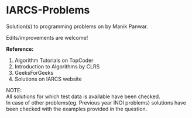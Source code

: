 IARCS-Problems
==============

Solution(s) to programming problems on by Manik Panwar. 

Edits/improvements are welcome!

<b>Reference: </b>
<ol>
<li>Algorithm Tutorials on TopCoder
<li>Introduction to Algorithms by CLRS
<li>GeeksForGeeks
<li>Solutions on IARCS website
</ol>

NOTE:    <br>All solutions for which test data is available have been checked.<br>
         In case of other problems(eg. Previous year INOI problems) solutions have been checked with 
         the examples provided in the question.

